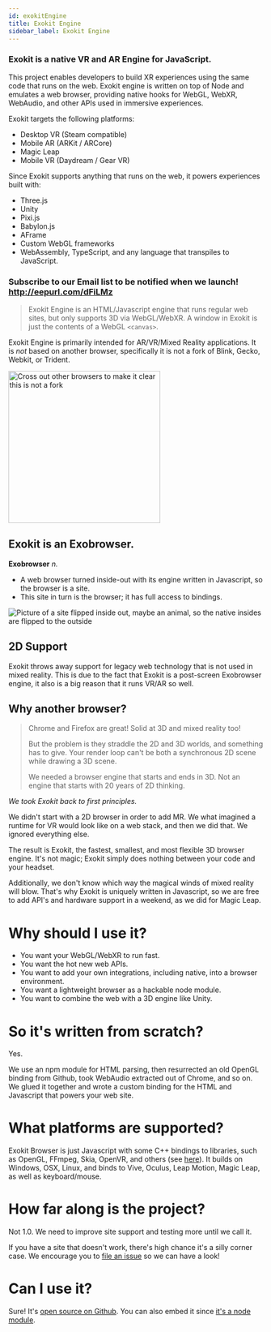 ```yaml
---
id: exokitEngine
title: Exokit Engine
sidebar_label: Exokit Engine
---
```


 ### Exokit is a native VR and AR Engine for JavaScript.
 
This project enables developers to build XR experiences using the same code that runs on the web. Exokit engine is written on top of Node and emulates a web browser, providing native hooks for WebGL, WebXR, WebAudio, and other APIs used in immersive experiences.

Exokit targets the following platforms:
* Desktop VR (Steam compatible)
* Mobile AR (ARKit / ARCore)
* Magic Leap
* Mobile VR (Daydream / Gear VR)

Since Exokit supports anything that runs on the web, it powers experiences built with:
* Three.js
* Unity
* Pixi.js
* Babylon.js
* AFrame
* Custom WebGL frameworks
* WebAssembly, TypeScript, and any language that transpiles to JavaScript.

 ### Subscribe to our Email list to be notified when we launch! http://eepurl.com/dFiLMz



 > Exokit Engine is an HTML/Javascript engine that runs regular web sites, but only supports 3D via WebGL/WebXR.
 > A window in Exokit is just the contents of a WebGL `<canvas>`.
 
 Exokit Engine is primarily intended for AR/VR/Mixed Reality applications. It is _not_ based on another browser, specifically it is not a fork of Blink, Gecko, Webkit, or Trident.

 <img src="https://cdn.rawgit.com/webmixedreality/webmr-docs/media-upload/website/static/media/exokitmediacopy/exokitisnt.gif" width=300, height=auto alt="Cross out other browsers to make it clear this is not a fork"/>
 
 ## Exokit is an Exobrowser.
 
 **Exobrowser** _n._
   -	A web browser turned inside-out with its engine written in Javascript, so the browser is a site.
   - This site in turn is the browser; it has full access to bindings.

 <img src="https://cdn.rawgit.com/webmixedreality/webmr-docs/media-upload/website/static/media/exokitmediacopy/chrome%20breaking.gif" alt="Picture of a site flipped inside out, maybe an animal, so the native insides are flipped to the outside"/>

 ## 2D Support

 Exokit throws away support for legacy web technology that is not used in mixed reality. This is due to the fact that Exokit is a post-screen Exobrowser engine, it also is a big reason that it runs VR/AR so well.
  
  ## Why another browser?

  > Chrome and Firefox are great! Solid at 3D and mixed reality too!
  >
  > But the problem is they straddle the 2D and 3D worlds, and something has to give. Your render loop can't be both a synchronous 2D scene while drawing a 3D scene.
  >
  > We needed a browser engine that starts and ends in 3D. Not an engine that starts with 20 years of 2D thinking.

  *We took Exokit back to first principles.*
  
  We didn't start with a 2D browser in order to add MR. We what imagined a runtime for VR would look like on a web stack, and then we did that. We ignored everything else.
  
  The result is Exokit, the fastest, smallest, and most flexible 3D browser engine. It's not magic; Exokit simply does nothing between your code and your headset.

  Additionally, we don't know which way the magical winds of mixed reality will blow. That's why Exokit is uniquely written in Javascript, so we are free to add API's and hardware support in a weekend, as we did for Magic Leap.
  
  # Why should I use it?

  - You want your WebGL/WebXR to run fast.
  - You want the hot new web APIs.
  - You want to add your own integrations, including native, into a browser environment.
  - You want a lightweight browser as a hackable node module.
  - You want to combine the web with a 3D engine like Unity.

  # So it's written from scratch?

  Yes.
  
  We use an npm module for HTML parsing, then resurrected an old OpenGL binding from Github, took WebAudio extracted out of Chrome, and so on. We glued it together and wrote a custom binding for the HTML and Javascript that powers your web site.

  # What platforms are supported?

  Exokit Browser is just Javascript with some C++ bindings to libraries, such as OpenGL, FFmpeg, Skia, OpenVR, and others (see [here](http://docs.webmr.io/docs/TechStack.html)). It builds on Windows, OSX, Linux, and binds to Vive, Oculus, Leap Motion, Magic Leap, as well as keyboard/mouse.
  
  # How far along is the project?

  Not 1.0. We need to improve site support and testing more until we call it.

  If you have a site that doesn't work, there's high chance it's a silly corner case. We encourage you to [file an issue](https://github.com/webmixedreality/exokit/issues/new) so we can have a look!

  # Can I use it?

  Sure! It's [open source on Github](https://github.com/webmixedreality/exokit). You can also embed it since [it's a node module](https://github.com/webmixedreality/exokit/blob/master/package.json).
